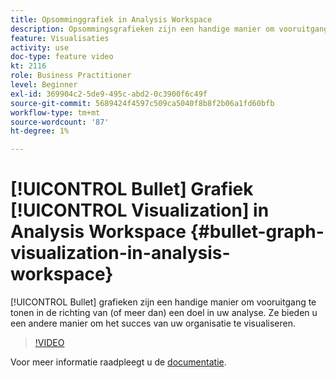 ```yaml
---
title: Opsomminggrafiek in Analysis Workspace
description: Opsommingsgrafieken zijn een handige manier om vooruitgang te tonen in de richting van (of meer dan) een doel in uw analyse. Ze bieden u een andere manier om het succes van uw organisatie te visualiseren.
feature: Visualisaties
activity: use
doc-type: feature video
kt: 2116
role: Business Practitioner
level: Beginner
exl-id: 369904c2-5de9-495c-abd2-0c3900f6c49f
source-git-commit: 5689424f4597c509ca5040f8b8f2b06a1fd60bfb
workflow-type: tm+mt
source-wordcount: '87'
ht-degree: 1%

---
```


# [!UICONTROL Bullet] Grafiek  [!UICONTROL Visualization] in Analysis Workspace {#bullet-graph-visualization-in-analysis-workspace}

[!UICONTROL Bullet] grafieken zijn een handige manier om vooruitgang te tonen in de richting van (of meer dan) een doel in uw analyse. Ze bieden u een andere manier om het succes van uw organisatie te visualiseren.

>[!VIDEO](https://video.tv.adobe.com/v/23989/?quality=12)

Voor meer informatie raadpleegt u de [documentatie](https://experienceleague.adobe.com/docs/analytics/analyze/analysis-workspace/visualizations/bullet-graph.html?lang=en).
